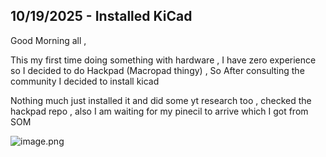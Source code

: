 <!--
  ===================    !!READ THIS NOTICE!!   ====================
  DO NOT edit this file manually. Your changes WILL BE OVERWRITTEN!
  This journal is auto generated and updated by Hack Club Blueprint.
  To edit this file, please edit your journal entries on Blueprint.
  ==================================================================
-->

## 10/19/2025 - Installed KiCad  

Good Morning all ,

This my first time doing something with hardware , I have zero experience so I decided to do Hackpad (Macropad thingy) , So After consulting the community I decided to install kicad 

Nothing much just installed it and did some yt research too , checked the hackpad repo , also I am waiting for my pinecil to arrive which I got from SOM

![image.png](https://blueprint.hackclub.com/user-attachments/blobs/proxy/eyJfcmFpbHMiOnsiZGF0YSI6MzI1NCwicHVyIjoiYmxvYl9pZCJ9fQ==--fec2d497f616f1a3f1d7964e24f10c844638ed62/image.png)


  


